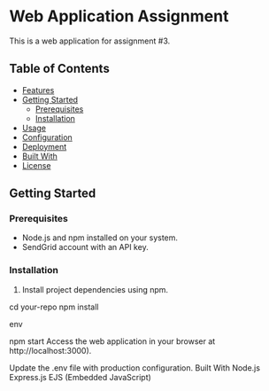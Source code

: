 # Web Application Assignment

This is a web application for assignment #3.

## Table of Contents
- [Features](#features)
- [Getting Started](#getting-started)
  - [Prerequisites](#prerequisites)
  - [Installation](#installation)
- [Usage](#usage)
- [Configuration](#configuration)
- [Deployment](#deployment)
- [Built With](#built-with)
- [License](#license)


## Getting Started

### Prerequisites
- Node.js and npm installed on your system.
- SendGrid account with an API key.

### Installation
1. Install project dependencies using npm.

cd your-repo
npm install


env

npm start
Access the web application in your browser at http://localhost:3000).

Update the .env file with production configuration.
Built With
Node.js
Express.js
EJS (Embedded JavaScript)

